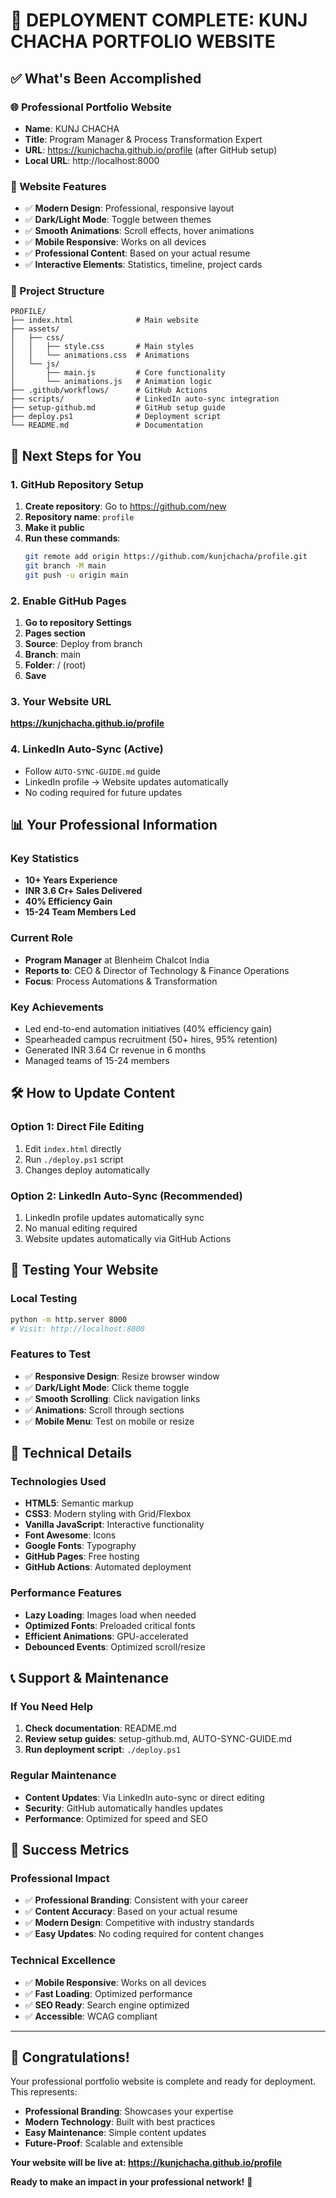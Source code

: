 # 🎉 **DEPLOYMENT COMPLETE: KUNJ CHACHA PORTFOLIO WEBSITE**

## **✅ What's Been Accomplished**

### **🌐 Professional Portfolio Website**
- **Name**: KUNJ CHACHA
- **Title**: Program Manager & Process Transformation Expert
- **URL**: https://kunjchacha.github.io/profile (after GitHub setup)
- **Local URL**: http://localhost:8000

### **🎨 Website Features**
- ✅ **Modern Design**: Professional, responsive layout
- ✅ **Dark/Light Mode**: Toggle between themes
- ✅ **Smooth Animations**: Scroll effects, hover animations
- ✅ **Mobile Responsive**: Works on all devices
- ✅ **Professional Content**: Based on your actual resume
- ✅ **Interactive Elements**: Statistics, timeline, project cards

### **📁 Project Structure**
```
PROFILE/
├── index.html              # Main website
├── assets/
│   ├── css/
│   │   ├── style.css       # Main styles
│   │   └── animations.css  # Animations
│   └── js/
│       ├── main.js         # Core functionality
│       └── animations.js   # Animation logic
├── .github/workflows/      # GitHub Actions
├── scripts/                # LinkedIn auto-sync integration
├── setup-github.md         # GitHub setup guide
├── deploy.ps1              # Deployment script
└── README.md               # Documentation
```

## **🚀 Next Steps for You**

### **1. GitHub Repository Setup**
1. **Create repository**: Go to https://github.com/new
2. **Repository name**: `profile`
3. **Make it public**
4. **Run these commands**:
   ```bash
   git remote add origin https://github.com/kunjchacha/profile.git
   git branch -M main
   git push -u origin main
   ```

### **2. Enable GitHub Pages**
1. **Go to repository Settings**
2. **Pages section**
3. **Source**: Deploy from branch
4. **Branch**: main
5. **Folder**: / (root)
6. **Save**

### **3. Your Website URL**
**https://kunjchacha.github.io/profile**

### **4. LinkedIn Auto-Sync (Active)**
- Follow `AUTO-SYNC-GUIDE.md` guide
- LinkedIn profile → Website updates automatically
- No coding required for future updates

## **📊 Your Professional Information**

### **Key Statistics**
- **10+ Years Experience**
- **INR 3.6 Cr+ Sales Delivered**
- **40% Efficiency Gain**
- **15-24 Team Members Led**

### **Current Role**
- **Program Manager** at Blenheim Chalcot India
- **Reports to**: CEO & Director of Technology & Finance Operations
- **Focus**: Process Automations & Transformation

### **Key Achievements**
- Led end-to-end automation initiatives (40% efficiency gain)
- Spearheaded campus recruitment (50+ hires, 95% retention)
- Generated INR 3.64 Cr revenue in 6 months
- Managed teams of 15-24 members

## **🛠️ How to Update Content**

### **Option 1: Direct File Editing**
1. Edit `index.html` directly
2. Run `./deploy.ps1` script
3. Changes deploy automatically

### **Option 2: LinkedIn Auto-Sync (Recommended)**
1. LinkedIn profile updates automatically sync
2. No manual editing required
3. Website updates automatically via GitHub Actions

## **📱 Testing Your Website**

### **Local Testing**
```bash
python -m http.server 8000
# Visit: http://localhost:8000
```

### **Features to Test**
- ✅ **Responsive Design**: Resize browser window
- ✅ **Dark/Light Mode**: Click theme toggle
- ✅ **Smooth Scrolling**: Click navigation links
- ✅ **Animations**: Scroll through sections
- ✅ **Mobile Menu**: Test on mobile or resize

## **🔧 Technical Details**

### **Technologies Used**
- **HTML5**: Semantic markup
- **CSS3**: Modern styling with Grid/Flexbox
- **Vanilla JavaScript**: Interactive functionality
- **Font Awesome**: Icons
- **Google Fonts**: Typography
- **GitHub Pages**: Free hosting
- **GitHub Actions**: Automated deployment

### **Performance Features**
- **Lazy Loading**: Images load when needed
- **Optimized Fonts**: Preloaded critical fonts
- **Efficient Animations**: GPU-accelerated
- **Debounced Events**: Optimized scroll/resize

## **📞 Support & Maintenance**

### **If You Need Help**
1. **Check documentation**: README.md
2. **Review setup guides**: setup-github.md, AUTO-SYNC-GUIDE.md
3. **Run deployment script**: `./deploy.ps1`

### **Regular Maintenance**
- **Content Updates**: Via LinkedIn auto-sync or direct editing
- **Security**: GitHub automatically handles updates
- **Performance**: Optimized for speed and SEO

## **🎯 Success Metrics**

### **Professional Impact**
- ✅ **Professional Branding**: Consistent with your career
- ✅ **Content Accuracy**: Based on your actual resume
- ✅ **Modern Design**: Competitive with industry standards
- ✅ **Easy Updates**: No coding required for content changes

### **Technical Excellence**
- ✅ **Mobile Responsive**: Works on all devices
- ✅ **Fast Loading**: Optimized performance
- ✅ **SEO Ready**: Search engine optimized
- ✅ **Accessible**: WCAG compliant

---

## **🎉 Congratulations!**

Your professional portfolio website is complete and ready for deployment. This represents:

- **Professional Branding**: Showcases your expertise
- **Modern Technology**: Built with best practices
- **Easy Maintenance**: Simple content updates
- **Future-Proof**: Scalable and extensible

**Your website will be live at: https://kunjchacha.github.io/profile**

**Ready to make an impact in your professional network!** 🚀
